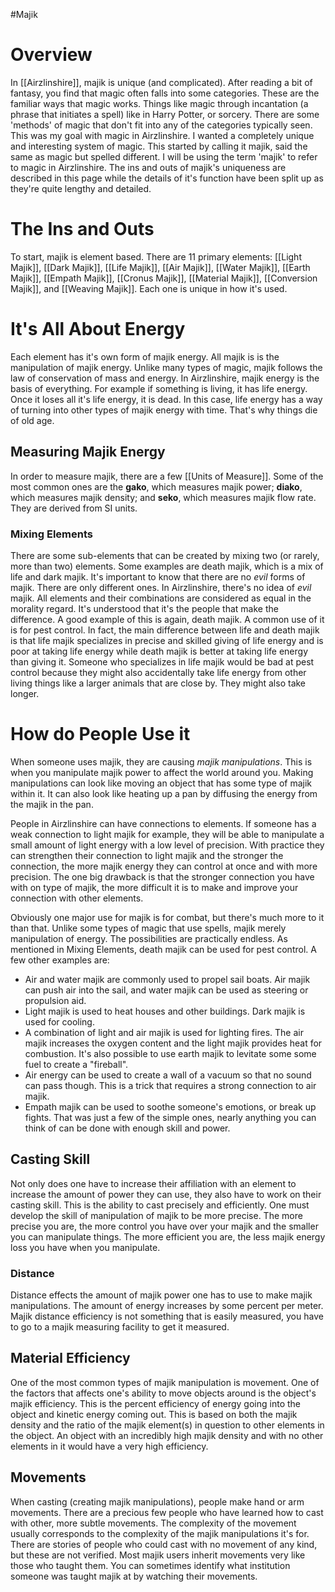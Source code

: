 #Majik 
# Overview
In [[Airzlinshire]], majik is unique (and complicated). After reading a bit of fantasy, you find that magic often falls into some categories. These are the familiar ways that magic works. Things like magic through incantation (a phrase that initiates a spell) like in Harry Potter, or sorcery. There are some 'methods' of magic that don't fit into any of the categories typically seen. This was my goal with magic in Airzlinshire. I wanted a completely unique and interesting system of magic. This started by calling it majik, said the same as magic but spelled different. I will be using the term 'majik' to refer to magic in Airzlinshire. The ins and outs of majik's uniqueness are described in this page while the details of it's function have been split up as they're quite lengthy and detailed.
# The Ins and Outs
To start, majik is element based. There are 11 primary elements: [[Light Majik]], [[Dark Majik]], [[Life Majik]], [[Air Majik]], [[Water Majik]], [[Earth Majik]], [[Empath Majik]], [[Cronus Majik]], [[Material Majik]], [[Conversion Majik]], and [[Weaving Majik]]. Each one is unique in how it's used.
# It's All About Energy
Each element has it's own form of majik energy. All majik is is the manipulation of majik energy. Unlike many types of magic, majik follows the law of conservation of mass and energy. In Airzlinshire, majik energy is the basis of everything. For example if something is living, it has life energy. Once it loses all it's life energy, it is dead. In this case, life energy has a way of turning into other types of majik energy with time. That's why things die of old age.
## Measuring Majik Energy
In order to measure majik, there are a few [[Units of Measure]]. Some of the most common ones are the **gako**, which measures majik power; **diako**, which measures majik density; and **seko**, which measures majik flow rate. They are derived from SI units.
### Mixing Elements
There are some sub-elements that can be created by mixing two (or rarely, more than two) elements. Some examples are death majik, which is a mix of life and dark majik. It's important to know that there are no _evil_ forms of majik. There are only different ones. In Airzlinshire, there's no idea of _evil_ majik. All elements and their combinations are considered as equal in the morality regard. It's understood that it's the people that make the difference. A good example of this is again, death majik. A common use of it is for pest control. In fact, the main difference between life and death majik is that life majik specializes in precise and skilled giving of life energy and is poor at taking life energy while death majik is better at taking life energy than giving it. Someone who specializes in life majik would be bad at pest control because they might also accidentally take life energy from other living things like a larger animals that are close by. They might also take longer.
# How do People Use it
When someone uses majik, they are causing *majik manipulations*. This is when you manipulate majik power to affect the world around you. Making manipulations can look like moving an object that has some type of majik within it. It can also look like heating up a pan by diffusing the energy from the majik in the pan.

People in Airzlinshire can have connections to elements. If someone has a weak connection to light majik for example, they will be able to manipulate a small amount of light energy with a low level of precision. With practice they can strengthen their connection to light majik and the stronger the connection, the more majik energy they can control at once and with more precision. The one big drawback is that the stronger connection you have with on type of majik, the more difficult it is to make and improve your connection with other elements.

Obviously one major use for majik is for combat, but there's much more to it than that. Unlike some types of magic that use spells, majik merely manipulation of energy. The possibilities are practically endless. As mentioned in Mixing Elements, death majik can be used for pest control. A few other examples are:
- Air and water majik are commonly used to propel sail boats. Air majik can push air into the sail, and water majik can be used as steering or propulsion aid.
- Light majik is used to heat houses and other buildings. Dark majik is used for cooling.
- A combination of light and air majik is used for lighting fires. The air majik increases the oxygen content and the light majik provides heat for combustion. It's also possible to use earth majik to levitate some some fuel to create a "fireball". 
- Air energy can be used to create a wall of a vacuum so that no sound can pass though. This is a trick that requires a strong connection to air majik.
- Empath majik can be used to soothe someone's emotions, or break up fights. 
That was just a few of the simple ones, nearly anything you can think of can be done with enough skill and power.
## Casting Skill
Not only does one have to increase their affiliation with an element to increase the amount of power they can use, they also have to work on their casting skill. This is the ability to cast precisely and efficiently. One must develop the skill of manipulation of majik to be more precise. The more precise you are, the more control you have over your majik and the smaller you can manipulate things. The more efficient you are, the less majik energy loss you have when you manipulate.
### Distance
Distance effects the amount of majik power one has to use to make majik manipulations. The amount of energy increases by some percent per meter. Majik distance efficiency is not something that is easily measured, you have to go to a majik measuring facility to get it measured.
## Material Efficiency
One of the most common types of majik manipulation is movement. One of the factors that affects one's ability to move objects around is the object's majik efficiency. This is the percent efficiency of energy going into the object and kinetic energy coming out. This is based on both the majik density and the ratio of the majik element(s) in question to other elements in the object. An object with an incredibly high majik density and with no other elements in it would have a very high efficiency.
## Movements
When casting (creating majik manipulations), people make hand or arm movements. There are a precious few people who have learned how to cast with other, more subtle movements. The complexity of the movement usually corresponds to the complexity of the majik manipulations it's for. There are stories of people who could cast with no movement of any kind, but these are not verified.
Most majik users inherit movements very like those who taught them. You can sometimes identify what institution someone was taught majik at by watching their movements.